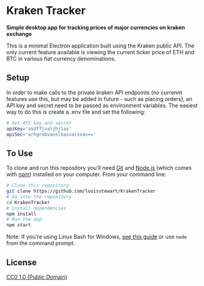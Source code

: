 # Kraken Tracker

**Simple desktop app for tracking prices of major currencies on kraken exchange**

This is a minimal Electron application built using the Kraken public API. The only current feature available is viewing the current ticker price of ETH and BTC in various fiat currency denominations.

## Setup

In order to make calls to the private kraken API endpoints (no currennt features use this, but may be added in future - such as placing orders), an API key and secret need to be passed as environment variables. The easiest way to do this is create a .env file and set the following:

```bash
# Set API key and secret
apiKey='asdffjvaljhjlas'
apiSec='arhgrabvanslkasvarsvas=='
```


## To Use

To clone and run this repository you'll need [Git](https://git-scm.com) and [Node.js](https://nodejs.org/en/download/) (which comes with [npm](http://npmjs.com)) installed on your computer. From your command line:

```bash
# Clone this repository
git clone https://github.com/louisstewart/KrakenTracker
# Go into the repository
cd KrakenTracker
# Install dependencies
npm install
# Run the app
npm start
```

Note: If you're using Linux Bash for Windows, [see this guide](https://www.howtogeek.com/261575/how-to-run-graphical-linux-desktop-applications-from-windows-10s-bash-shell/) or use `node` from the command prompt.

## License

[CC0 1.0 (Public Domain)](LICENSE.md)
